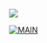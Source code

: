 
<p align>
  <img src = "https://capsule-render.vercel.app/api?type=blur&height=200&color=gradient&text=Portfolio&descAlign=59&section=header">


[![MAIN](https://img.shields.io/badge/MAIN?style=plastic&logo=github&logoColor=%23FFFFFF&labelColor=%23181717)](https://github.com/skwjdgh/)

